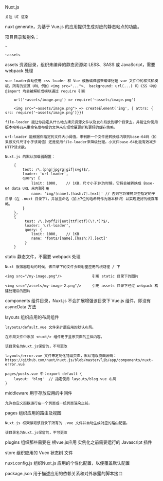 Nuxt.js
	
	关注 UI 渲染

nuxt generate，为基于 Vue.js 的应用提供生成对应的静态站点的功能。

项目目录和别名：
	
	~

	~assets


assets 资源目录，组织未编译的静态资源如 LESS、SASS 或 JavaScript，需要 webpack 处理
	
	vue-loader自动使用 css-loader 和 Vue 模板编译器来编译处理 vue 文件中的样式和模板。所有的资源 URL 例如 <img src="...">、 background: url(...) 和 CSS 中的 @import 均会被解析成模块通过 require 引用

		url('~assets/image.png') => require('~assets/image.png')

		<img src="~assets/image.png"> => createElement('img', { attrs: { src: require('~assets/image.png')}})

	file-loader 能让你指定从什么地方拷贝资源文件以及发布后放到哪个目录去，并能让你使用版本哈希码来重命名发布后的文件来实现增量更新和更好的缓存策略。

	url-loader 能根据你指定的文件大小阈值，来判断一个文件是转换成内联的base-64码（如果该文件尺寸小于该阈值）还是使用file-loader来降级处理。小文件base-64化能有效减少HTTP请求数。	

	Nuxt.js 的默认加载器配置：

		{
			test: /\.(png|jpg?g|gif|svg)$/,
			loader: 'url-loader',
			query: {
				limit: 1000,	// 1KB，尺寸小于1K的时候，它将会被转换成 Base-64 data URL 来内联引用
				name: 'img/[name].[hash:7].[ext]' // 否则它将被拷贝至指定的子目录（在 .nuxt 目录下），并被重命名（加上7位的哈希码作为版本标识）以实现更好的缓存策略。
			}
		},
		{
			 test: /\.(woff2?|eot|ttf|otf)(\?.*)?$/,
			 loader: 'url-loader',
			 query: {
			 	limit: 1000,	// 1KB
			 	name: 'fonts/[name].[hash:7].[ext]'
			 }
		}

static 静态文件，不需要 webpack 处理
	
	Nuxt 服务器启动的时候，该目录下的文件会映射至应用的根路径 / 下

	<img src="/my-image.png"/> 				引用 static 目录下的图片

	<img src="/assets/my-image-2.png"/> 	引用 assets 目录下经过 webpack 构建处理后的图片

components 组件目录，Nuxt.js 不会扩展增强该目录下 Vue.js 组件，即没有 asyncData 方法

layouts 组织应用的布局组件
	
	layouts/default.vue 文件来扩展应用的默认布局。

	在布局文件中添加 <nuxt/> 组件用于显示页面的主体内容。

	该目录名为Nuxt.js保留的，不可更改

	layouts/error.vue 文件来定制化错误页面，默认错误页面源码：https://github.com/nuxt/nuxt.js/blob/master/lib/app/components/nuxt-error.vue

	pages/posts.vue 中：export default {
		layout: 'blog'	// 指定使用 layouts/blog.vue 布局
	}

middleware 用于存放应用的中间件
	
	允许自定义函数运行在一个页面或一组页面渲染之前。

pages 组织应用的路由及视图
	
	Nuxt.js 框架读取该目录下所有的 .vue 文件并自动生成对应的路由配置。

	该目录名为Nuxt.js保留的，不可更改

plugins 组织那些需要在 根vue.js应用 实例化之前需要运行的 Javascript 插件

store 组织应用的 Vuex 状态树 文件	

nuxt.config.js 组织Nuxt.js 应用的个性化配置，以便覆盖默认配置

package.json 用于描述应用的依赖关系和对外暴露的脚本接口